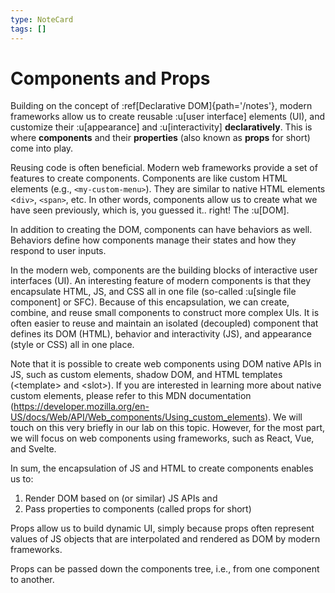 ```yaml
---
type: NoteCard
tags: []
---
```


# Components and Props
Building on the concept of :ref[Declarative DOM]{path='/notes'}, modern frameworks allow us to create reusable :u[user interface] elements (UI), and customize their :u[appearance] and :u[interactivity] **declaratively**. This is where **components** and their **properties** (also known as **props** for short) come into play.

Reusing code is often beneficial. Modern web frameworks provide a set of features to create components. Components are like custom HTML elements (e.g., `<my-custom-menu>`). They are similar to native HTML elements <`div>`, `<span>`, etc. In other words, components allow us to create what we have seen previously, which is, you guessed it.. right! The :u[DOM].

In addition to creating the DOM, components can have behaviors as well. Behaviors define how components manage their states and how they respond to user inputs.

In the modern web, components are the building blocks of interactive user interfaces (UI). An interesting feature of modern components is that they encapsulate HTML, JS, and CSS all in one file (so-called :u[single file component] or SFC). Because of this encapsulation, we can create, combine, and reuse small components to construct more complex UIs. It is often easier to reuse and maintain an isolated (decoupled) component that defines its DOM (HTML), behavior and interactivity (JS), and appearance (style or CSS) all in one place.

Note that it is possible to create web components using DOM native APIs in JS, such as custom elements, shadow DOM, and HTML templates (\<template> and \<slot>). If you are interested in learning more about native custom elements, please refer to this MDN documentation (<https://developer.mozilla.org/en-US/docs/Web/API/Web_components/Using_custom_elements>). We will touch on this very briefly in our lab on this topic. However, for the most part, we will focus on web components using frameworks, such as React, Vue, and Svelte.

In sum, the encapsulation of JS and HTML to create components enables us to:

1.  Render DOM based on (or similar) JS APIs and
2.  Pass properties to components (called props for short)

Props allow us to build dynamic UI, simply because props often represent values of JS objects that are interpolated and rendered as DOM by modern frameworks.

Props can be passed down the components tree, i.e., from one component to another.